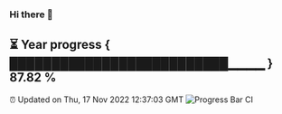 ### Hi there 👋
⏳ Year progress { ██████████████████████████▁▁▁▁ } 87.82 %
---
⏰ Updated on Thu, 17 Nov 2022 12:37:03 GMT
![Progress Bar CI](https://github.com/liununu/liununu/workflows/Progress%20Bar%20CI/badge.svg)
